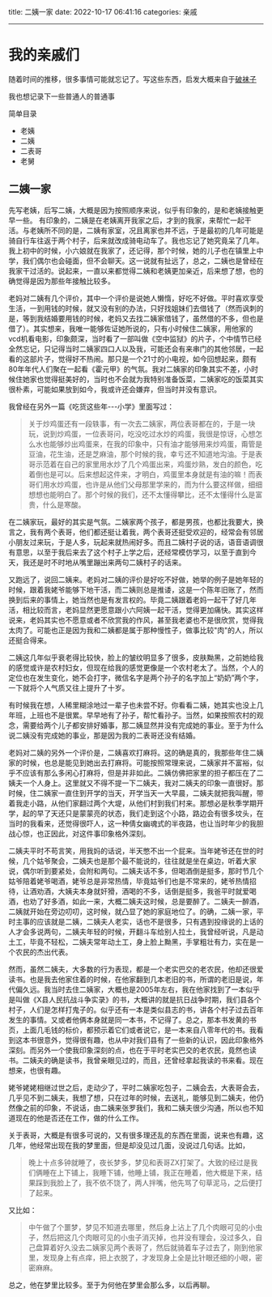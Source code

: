 
title: 二姨一家
date: 2022-10-17 06:41:16
categories: 亲戚

--- 


# 我的亲戚们

随着时间的推移，很多事情可能就忘记了。写这些东西，启发大概来自于[破袜子](https://pewae.com/) 

我也想记录下一些普通人的普通事

简单目录

- 老姨
- 二姨
- 二表哥
- 老舅



## 二姨一家

先写老姨，后写二姨，大概是因为按照顺序来说，似乎有印象的，是和老姨接触更早一些。 有印象的，二姨是在老姨离开我家之后，才到的我家，来帮忙一起干活。与老姨所不同的是，二姨有家室，况且离家也并不远，于是最初的几年可能是骑自行车往返于两个村子，后来就改成骑电动车了。我也忘记了她究竟呆了几年。我上初中的时候，小六娘就在我家了，还记得，那个时候，她的儿子也在镇里上中学，我们偶尔也会碰面，但不会聊天。这一说就有扯远了，总之，二姨也是曾经在我家干过活的。说起来，一直以来都觉得二姨和老姨更加亲近，后来想了想，也的确觉得是因为那些年接触比较多。


老妈对二姨有几个评价，其中一个评价是说她人懒惰，好吃不好做。平时喜欢享受生活，一到用钱的时候，就又没有别的办法，只好找姐妹们去借钱了（然而讽刺的是，等到我结婚要用钱的时候，老妈又去找二姨家借钱了，虽然借的不多，但也是借了）。其实想来，我唯一能够佐证她所说的，只有小时候住二姨家，用他家的vcd机看电影，印象颇深，当时看了一部叫做《空中监狱》的片子，个中情节已经全然忘记，只记得当时二姨家四口人以及我，可能还会有来串门的其他邻居，一起看的这部片子，觉得好不热闹。那只是一个21寸的小电视，如今回想起来，颇有80年年代人们聚在一起看《霍元甲》的气氛。我对二姨家的印象其实不差，小时候住她家也觉得挺美好的，当时也不会就为我特别准备饭菜，二姨家吃的饭菜其实很朴素，可能如果放到如今，我或许还会嫌弃，但当时并没有意识。

我曾经在另外一篇《吃货这些年---小学》里面写过：

>关于炒鸡蛋还有一段轶事，有一次去二姨家，两位表哥都在的，于是一块玩，说到炒鸡蛋，一位表哥问，吃没吃过水炒的鸡蛋，我很是惊讶，心想怎么水也能够炒出鸡蛋来，在我的印象中，只有油才能够用来炒鸡蛋，甭管是豆油，花生油，还是芝麻油，那个时候的我，幸亏还不知道地沟油。于是表哥示范着在自己的家里用水炒了几个鸡蛋出来，鸡蛋炒熟，发白的颜色，吃着倒也是可以。后来想起这件来，才明白，鸡蛋里本身就是有油的嘛！而表哥们用水炒鸡蛋，也许是从他们父母那里学来的，而为什么要这样做，细细想想也能明白了。那个时候的我们，还不太懂得攀比，还不太懂得什么是富贵，什么是寒酸。


在二姨家玩，最好的其实是气氛。二姨家两个孩子，都是男孩，也都比我要大，换言之，我有两个表哥，他们都还挺让着我，两个表哥还挺受欢迎的，经常会有邻居小朋友过来玩，于是人多，玩起来就热闹好多。而且二姨村子说的话，语音语调很有意思，以至于我后来去了这个村子上学之后，还经常模仿学习，以至于直到今天，我还是时不时地从嘴里蹦出来两句二姨村子的话来。

又跑远了，说回二姨来。老妈对二姨的评价是好吃不好做，她举的例子是她年轻的时候，跟着我姥爷能够下地干活，而二姨则总是推诿，这是一个陈年旧账了，然而换到后来的事情上，她当然也是有发言权的。毕竟二姨跟着老妈一起干了好几年活，相比较而言，老妈显然更愿意跟小六阿姨一起干活，觉得更加痛快。其实这样说来，老妈其实也不愿意或者不欣赏我的作风，甚至我老婆也不是很欣赏，觉得我太肉了。可能也正是因为我和二姨都是属于那种慢性子，做事比较"肉"的人，所以还挺合得来。

二姨这几年似乎衰老得比较快，脸上的皱纹明显多了很多，皮肤黝黑，之前她给我的感觉或许是农村妇女，但现在给我的感觉更像是一个农村老太了。当然，个人的定位也在发生变化，她不会打字，微信名字是两个孙子的名字加上“奶奶”两个字，一下就将个人气质又往上提升了十岁。



有时候我在想，人稀里糊涂地过一辈子也未尝不好。你看看二姨，她其实也没上几年班，上班也不是很累。早早地有了孙子，帮忙看孙子。当然，如果按照农村的观念，需要给两个儿子都安排好婚事，那二姨显然并没有完成她的事业。至于为什么说二姨没有完成她的事业，那是因为我的二表哥还没有结婚。


老妈对二姨的另外一个评价是，二姨喜欢打麻将。这的确是真的，我那些年住二姨家的时候，也总是能见到她出去打麻将。可能按照常理来说，二姨家并不富裕，似乎不应该有那么多闲心打麻将，但是并非如此。二姨仿佛把家里的担子都压在了二姨夫一个人身上。这里就又不得不提一下二姨夫，我对二姨夫的印象一直很好。那时候，住二姨家一直住到开学的当天，开学当天一大早晨，二姨夫就把我叫醒，带着我走小路，从他们家翻过两个大堤，从他们村到我们村来。那想必是秋季学期开学，起的早了天还只是蒙蒙亮的状态，我们走到这个小路，路边会有很多坟头，在当时的我看来，还觉得很吓人，这一种倩女幽魂式的半夜路，也让当时年少的我胆战心惊，也正因此，对这件事印象格外深刻。

二姨夫平时不苟言笑，用我妈的话说，半天憋不出一个屁来。当年姥爷还在世的时候，几个姑爷聚会，二姨夫也是那个最不能说的，往往就是坐在桌边，听着大家说，偶尔听到要紧处，会附和两句。二姨夫话不多，但喝酒倒是挺多，那时节几个姑爷陪着姥爷喝酒，姥爷总是非常热情，毕竟姑爷们也是不常来的，姥爷热情招待，让酒劝酒，大姨夫本身就奸猾，酒喝的不多，话倒是挺多，我爸平时就爱喝酒，也劝了好多酒，如此一来，大概二姨夫这时候，总是要醉了。二姨夫一醉酒，二姨就开始在旁边叨叨，这时候，就凸显了她的家庭地位了。的确，二姨一家，平时主事的应该就是二姨，二姨夫人老实，话也不是很多，只有遇到投缘说的上话的人才会多说两句，二姨夫年轻的时候，开翻斗车给别人拉土，我曾经听说，凡是动土工，毕竟不轻松，二姨夫常年动土工，身上脸上黝黑，手掌粗壮有力，实在是一个农民的杰出代表。

然而，虽然二姨夫，大多数的行为表现，都是一个老实巴交的老农民，他却还很爱读书。也是我去他家住着的时候，在他家翻到几本老旧的书，所谓的老旧是说，年代偏久远。我当时去住二姨家，大概也是2005年左右，我在他家找到了一本似乎是叫做《X县人民抗战斗争实录》的书，大概讲的就是抗日战争时期，我们县各个村子，人们是怎样打鬼子的。似乎还有一本是类似县志的书，讲各个村子过去百年发生的事情。又或者他俩本身就是同一本书，不记得了。总之，那本书发黄的书页，上面几毛钱的标价，都预示着它们或者说它，是一本来自八零年代的书。我看到这本书很意外，觉得很有趣，也从中对我们县有了一些新的认识，因此印象格外深刻。而另外一个使我印象深刻的点，也在于平时老实巴交的老农民，竟然也读书。二姨夫的确是读书，我曾亲眼见过的，而且，还曾经拿起我读的书来看。现在想来，也很有趣。

姥爷姥姥相继过世之后，走动少了，平时二姨家吃包子，二姨会去，大表哥会去，几乎见不到二姨夫，我想了想，只在过年的时候，去送礼，能够见到二姨夫，他仍然像之前的印象，不说话，由二姨来张罗我们，我和二姨夫很少沟通，所以也不知道现在的他是否还在工作，做的什么工作。

关于表哥，大概是有很多可说的，又有很多理还乱的东西在里面，说来也有趣，这几年，他经常出现在我的梦里面，但是却没见过几面，没说过几句话。比如，

>晚上十点多钟就睡了，夜长梦多，梦见和表哥ZX打架了。大致的经过是我们俩睡在上下铺上，我睡下铺，他睡上铺，我正在睡着，他大概是下来，结果踩到我脸上了，我不依不饶了，两人拌嘴，他先骂了句草泥马，之后便打了起来。

又比如：

>中午做了个噩梦，梦见不知道去哪里，然后身上沾上了几个肉眼可见的小虫子，然后把这几个肉眼可见的小虫子消灭掉，也并没有理会，没过多久，自己盘算着好久没去二姨家见两个表哥了，然后就骑着车子过去了，刚到他家里，发现身上有点痒，把上衣脱了，才发现身上全是比针眼还细的小眼，密密麻麻。

总之，他在梦里比较多。至于为何他在梦里会那么多，以后再聊。









